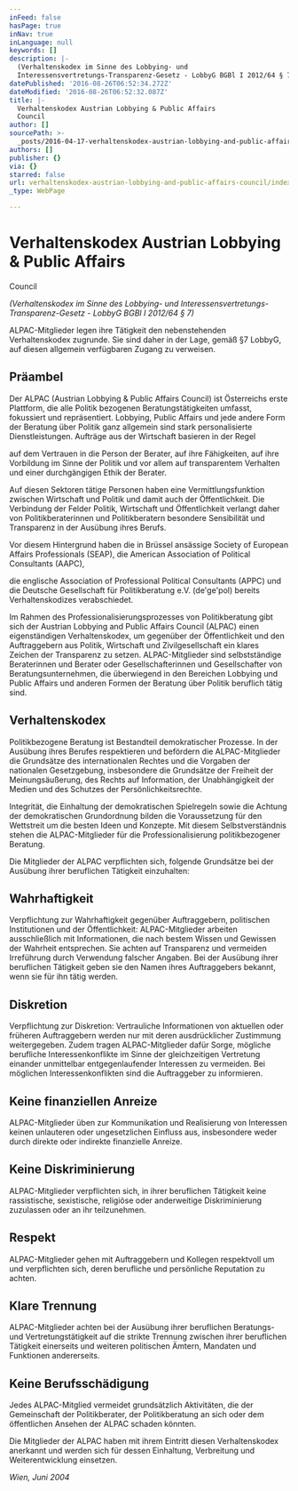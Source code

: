 ```yaml
---
inFeed: false
hasPage: true
inNav: true
inLanguage: null
keywords: []
description: |-
  (Verhaltenskodex im Sinne des Lobbying- und
  Interessensvertretungs-Transparenz-Gesetz - LobbyG BGBl I 2012/64 § 7)
datePublished: '2016-08-26T06:52:34.272Z'
dateModified: '2016-08-26T06:52:32.087Z'
title: |-
  Verhaltenskodex Austrian Lobbying & Public Affairs
  Council
author: []
sourcePath: >-
  _posts/2016-04-17-verhaltenskodex-austrian-lobbying-and-public-affairs-council.md
authors: []
publisher: {}
via: {}
starred: false
url: verhaltenskodex-austrian-lobbying-and-public-affairs-council/index.html
_type: WebPage

---
```

# Verhaltenskodex Austrian Lobbying & Public Affairs
Council

_(Verhaltenskodex im Sinne des Lobbying- und
Interessensvertretungs-Transparenz-Gesetz - LobbyG BGBl I 2012/64 § 7)_

ALPAC-Mitglieder legen ihre Tätigkeit den
nebenstehenden Verhaltenskodex zugrunde. Sie sind daher in der Lage, gemäß §7
LobbyG, auf diesen allgemein verfügbaren Zugang zu verweisen.

## Präambel

Der ALPAC (Austrian Lobbying & Public
Affairs Council) ist Österreichs erste Plattform, die alle Politik bezogenen
Beratungstätigkeiten umfasst, fokussiert und repräsentiert. Lobbying, Public
Affairs und jede andere Form der Beratung über Politik ganz allgemein sind
stark personalisierte Dienstleistungen. Aufträge aus der Wirtschaft basieren in
der Regel

auf dem Vertrauen in die
Person der Berater, auf ihre Fähigkeiten, auf ihre Vorbildung im Sinne der
Politik und vor allem auf transparentem Verhalten und einer durchgängigen Ethik
der Berater.

Auf diesen Sektoren tätige Personen haben
eine Vermittlungsfunktion zwischen Wirtschaft und Politik und damit auch der
Öffentlichkeit. Die Verbindung der Felder Politik, Wirtschaft und
Öffentlichkeit verlangt daher von Politikberaterinnen und Politikberatern
besondere Sensibilität und Transparenz in der Ausübung ihres Berufs.

Vor diesem Hintergrund haben die in Brüssel
ansässige Society of European Affairs Professionals (SEAP), die American
Association of Political Consultants (AAPC),

die englische Association of Professional Political
Consultants (APPC) und die Deutsche Gesellschaft für Politikberatung e.V.
(de'ge'pol) bereits Verhaltenskodizes verabschiedet.

Im Rahmen des
Professionalisierungsprozesses von Politikberatung gibt sich der Austrian
Lobbying and Public Affairs Council (ALPAC) einen eigenständigen
Verhaltenskodex, um gegenüber der Öffentlichkeit und den Auftraggebern aus
Politik, Wirtschaft und Zivilgesellschaft ein klares Zeichen der Transparenz zu
setzen. ALPAC-Mitglieder sind selbstständige Beraterinnen und Berater oder
Gesellschafterinnen und Gesellschafter von Beratungsunternehmen, die
überwiegend in den Bereichen Lobbying und Public Affairs und anderen Formen der
Beratung über Politik beruflich tätig sind.

## Verhaltenskodex 

Politikbezogene Beratung ist Bestandteil
demokratischer Prozesse. In der Ausübung ihres Berufes respektieren und
befördern die ALPAC-Mitglieder die Grundsätze des internationalen Rechtes und
die Vorgaben der nationalen Gesetzgebung, insbesondere die Grundsätze der
Freiheit der Meinungsäußerung, des Rechts auf Information, der Unabhängigkeit
der Medien und des Schutzes der Persönlichkeitsrechte.

Integrität, die Einhaltung der
demokratischen Spielregeln sowie die Achtung der demokratischen Grundordnung
bilden die Voraussetzung für den Wettstreit um die besten Ideen und Konzepte.
Mit diesem Selbstverständnis stehen die ALPAC-Mitglieder für die Professionalisierung
politikbezogener Beratung.

Die Mitglieder der ALPAC verpflichten sich,
folgende Grundsätze bei der Ausübung ihrer beruflichen Tätigkeit einzuhalten:

## Wahrhaftigkeit

Verpflichtung zur Wahrhaftigkeit gegenüber
Auftraggebern, politischen Institutionen und der Öffentlichkeit:
ALPAC-Mitglieder arbeiten ausschließlich mit Informationen, die nach bestem
Wissen und Gewissen der Wahrheit entsprechen. Sie achten auf Transparenz und
vermeiden Irreführung durch Verwendung falscher Angaben. Bei der Ausübung ihrer
beruflichen Tätigkeit geben sie den Namen ihres Auftraggebers bekannt, wenn sie
für ihn tätig werden.

## Diskretion

Verpflichtung zur Diskretion: Vertrauliche
Informationen von aktuellen oder früheren Auftraggebern werden nur mit deren
ausdrücklicher Zustimmung weitergegeben. Zudem tragen ALPAC-Mitglieder dafür
Sorge, mögliche berufliche Interessenkonflikte im Sinne der gleichzeitigen
Vertretung einander unmittelbar entgegenlaufender Interessen zu vermeiden. Bei
möglichen Interessenkonflikten sind die Auftraggeber zu informieren.

## Keine finanziellen Anreize

ALPAC-Mitglieder üben zur Kommunikation und
Realisierung von Interessen keinen unlauteren oder ungesetzlichen Einfluss aus,
insbesondere weder durch direkte oder indirekte finanzielle Anreize.

## Keine Diskriminierung

ALPAC-Mitglieder verpflichten sich, in
ihrer beruflichen Tätigkeit keine rassistische, sexistische, religiöse oder
anderweitige Diskriminierung zuzulassen oder an ihr teilzunehmen.

## Respekt

ALPAC-Mitglieder gehen mit Auftraggebern
und Kollegen respektvoll um und verpflichten sich, deren berufliche und
persönliche Reputation zu achten.

## Klare Trennung

ALPAC-Mitglieder achten bei der Ausübung
ihrer beruflichen Beratungs- und Vertretungstätigkeit auf die strikte Trennung
zwischen ihrer beruflichen Tätigkeit einerseits und weiteren politischen
Ämtern, Mandaten und Funktionen andererseits.

## Keine Berufsschädigung

Jedes ALPAC-Mitglied vermeidet
grundsätzlich Aktivitäten, die der Gemeinschaft der Politikberater, der
Politikberatung an sich oder dem öffentlichen Ansehen der ALPAC schaden
könnten.

Die Mitglieder der ALPAC haben mit ihrem
Eintritt diesen Verhaltenskodex anerkannt und werden sich für dessen
Einhaltung, Verbreitung und Weiterentwicklung einsetzen. 

_Wien, Juni 2004_